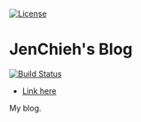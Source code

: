[![License](https://img.shields.io/badge/License-Apache%202.0-green.svg)](https://opensource.org/licenses/Apache-2.0)

# JenChieh's Blog

[![Build Status](https://travis-ci.com/jcs090218/Blog_JenChieh.svg?branch=master)](https://travis-ci.com/jcs090218/Blog_JenChieh)

* [Link here](http://www.jcs-profile.com:4001)

My blog.
